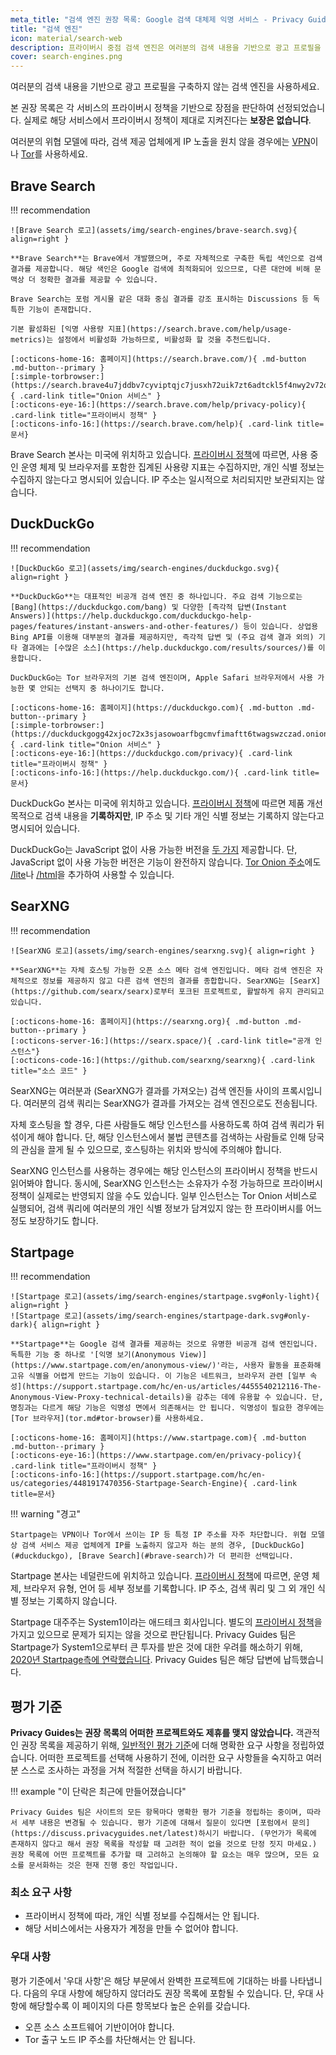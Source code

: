 ```yaml
---
meta_title: "검색 엔진 권장 목록: Google 검색 대체제 익명 서비스 - Privacy Guides"
title: "검색 엔진"
icon: material/search-web
description: 프라이버시 중점 검색 엔진은 여러분의 검색 내용을 기반으로 광고 프로필을 구축하지 않습니다.
cover: search-engines.png
---
```


여러분의 검색 내용을 기반으로 광고 프로필을 구축하지 않는 검색 엔진을 사용하세요.

본 권장 목록은 각 서비스의 프라이버시 정책을 기반으로 장점을 판단하여 선정되었습니다. 실제로 해당 서비스에서 프라이버시 정책이 제대로 지켜진다는 **보장은 없습니다**.

여러분의 위협 모델에 따라, 검색 제공 업체에게 IP 노출을 원치 않을 경우에는 [VPN](vpn.md)이나 [Tor](https://www.torproject.org/)를 사용하세요.

## Brave Search

!!! recommendation

    ![Brave Search 로고](assets/img/search-engines/brave-search.svg){ align=right }
    
    **Brave Search**는 Brave에서 개발했으며, 주로 자체적으로 구축한 독립 색인으로 검색 결과를 제공합니다. 해당 색인은 Google 검색에 최적화되어 있으므로, 다른 대안에 비해 문맥상 더 정확한 결과를 제공할 수 있습니다.
    
    Brave Search는 포럼 게시물 같은 대화 중심 결과를 강조 표시하는 Discussions 등 독특한 기능이 존재합니다.
    
    기본 활성화된 [익명 사용량 지표](https://search.brave.com/help/usage-metrics)는 설정에서 비활성화 가능하므로, 비활성화 할 것을 추천드립니다.
    
    [:octicons-home-16: 홈페이지](https://search.brave.com/){ .md-button .md-button--primary }
    [:simple-torbrowser:](https://search.brave4u7jddbv7cyviptqjc7jusxh72uik7zt6adtckl5f4nwy2v72qd.onion){ .card-link title="Onion 서비스" }
    [:octicons-eye-16:](https://search.brave.com/help/privacy-policy){ .card-link title="프라이버시 정책" }
    [:octicons-info-16:](https://search.brave.com/help){ .card-link title=문서}

Brave Search 본사는 미국에 위치하고 있습니다. [프라이버시 정책](https://search.brave.com/help/privacy-policy)에 따르면, 사용 중인 운영 체제 및 브라우저를 포함한 집계된 사용량 지표는 수집하지만, 개인 식별 정보는 수집하지 않는다고 명시되어 있습니다. IP 주소는 일시적으로 처리되지만 보관되지는 않습니다.

## DuckDuckGo

!!! recommendation

    ![DuckDuckGo 로고](assets/img/search-engines/duckduckgo.svg){ align=right }
    
    **DuckDuckGo**는 대표적인 비공개 검색 엔진 중 하나입니다. 주요 검색 기능으로는 [Bang](https://duckduckgo.com/bang) 및 다양한 [즉각적 답변(Instant Answers)](https://help.duckduckgo.com/duckduckgo-help-pages/features/instant-answers-and-other-features/) 등이 있습니다. 상업용 Bing API를 이용해 대부분의 결과를 제공하지만, 즉각적 답변 및 (주요 검색 결과 외의) 기타 결과에는 [수많은 소스](https://help.duckduckgo.com/results/sources/)를 이용합니다.
    
    DuckDuckGo는 Tor 브라우저의 기본 검색 엔진이며, Apple Safari 브라우저에서 사용 가능한 몇 안되는 선택지 중 하나이기도 합니다.
    
    [:octicons-home-16: 홈페이지](https://duckduckgo.com){ .md-button .md-button--primary }
    [:simple-torbrowser:](https://duckduckgogg42xjoc72x3sjasowoarfbgcmvfimaftt6twagswzczad.onion){ .card-link title="Onion 서비스" }
    [:octicons-eye-16:](https://duckduckgo.com/privacy){ .card-link title="프라이버시 정책" }
    [:octicons-info-16:](https://help.duckduckgo.com/){ .card-link title=문서}

DuckDuckGo 본사는 미국에 위치하고 있습니다. [프라이버시 정책](https://duckduckgo.com/privacy)에 따르면 제품 개선 목적으로 검색 내용을 **기록하지만**, IP 주소 및 기타 개인 식별 정보는 기록하지 않는다고 명시되어 있습니다.

DuckDuckGo는 JavaScript 없이 사용 가능한 버전을 [두 가지](https://help.duckduckgo.com/features/non-javascript/) 제공합니다. 단, JavaScript 없이 사용 가능한 버전은 기능이 완전하지 않습니다. [Tor Onion 주소](https://duckduckgogg42xjoc72x3sjasowoarfbgcmvfimaftt6twagswzczad.onion/)에도 [/lite](https://duckduckgogg42xjoc72x3sjasowoarfbgcmvfimaftt6twagswzczad.onion/lite)나 [/html](https://duckduckgogg42xjoc72x3sjasowoarfbgcmvfimaftt6twagswzczad.onion/html)을 추가하여 사용할 수 있습니다.

## SearXNG

!!! recommendation

    ![SearXNG 로고](assets/img/search-engines/searxng.svg){ align=right }
    
    **SearXNG**는 자체 호스팅 가능한 오픈 소스 메타 검색 엔진입니다. 메타 검색 엔진은 자체적으로 정보를 제공하지 않고 다른 검색 엔진의 결과를 종합합니다. SearXNG는 [SearX](https://github.com/searx/searx)로부터 포크된 프로젝트로, 활발하게 유지 관리되고 있습니다.
    
    [:octicons-home-16: 홈페이지](https://searxng.org){ .md-button .md-button--primary }
    [:octicons-server-16:](https://searx.space/){ .card-link title="공개 인스턴스"}
    [:octicons-code-16:](https://github.com/searxng/searxng){ .card-link title="소스 코드" }

SearXNG는 여러분과 (SearXNG가 결과를 가져오는) 검색 엔진들 사이의 프록시입니다. 여러분의 검색 쿼리는 SearXNG가 결과를 가져오는 검색 엔진으로도 전송됩니다.

자체 호스팅을 할 경우, 다른 사람들도 해당 인스턴스를 사용하도록 하여 검색 쿼리가 뒤섞이게 해야 합니다. 단, 해당 인스턴스에서 불법 콘텐츠를 검색하는 사람들로 인해 당국의 관심을 끌게 될 수 있으므로, 호스팅하는 위치와 방식에 주의해야 합니다.

SearXNG 인스턴스를 사용하는 경우에는 해당 인스턴스의 프라이버시 정책을 반드시 읽어봐야 합니다. 동시에, SearXNG 인스턴스는 소유자가 수정 가능하므로 프라이버시 정책이 실제로는 반영되지 않을 수도 있습니다. 일부 인스턴스는 Tor Onion 서비스로 실행되어, 검색 쿼리에 여러분의 개인 식별 정보가 담겨있지 않는 한 프라이버시를 어느 정도 보장하기도 합니다.

## Startpage

!!! recommendation

    ![Startpage 로고](assets/img/search-engines/startpage.svg#only-light){ align=right }
    ![Startpage 로고](assets/img/search-engines/startpage-dark.svg#only-dark){ align=right }
    
    **Startpage**는 Google 검색 결과를 제공하는 것으로 유명한 비공개 검색 엔진입니다.  독특한 기능 중 하나로 '[익명 보기(Anonymous View)](https://www.startpage.com/en/anonymous-view/)'라는, 사용자 활동을 표준화해 고유 식별을 어렵게 만드는 기능이 있습니다. 이 기능은 네트워크, 브라우저 관련 [일부 속성](https://support.startpage.com/hc/en-us/articles/4455540212116-The-Anonymous-View-Proxy-technical-details)을 감추는 데에 유용할 수 있습니다. 단, 명칭과는 다르게 해당 기능은 익명성 면에서 의존해서는 안 됩니다. 익명성이 필요한 경우에는 [Tor 브라우저](tor.md#tor-browser)를 사용하세요.
    
    [:octicons-home-16: 홈페이지](https://www.startpage.com){ .md-button .md-button--primary }
    [:octicons-eye-16:](https://www.startpage.com/en/privacy-policy){ .card-link title="프라이버시 정책" }
    [:octicons-info-16:](https://support.startpage.com/hc/en-us/categories/4481917470356-Startpage-Search-Engine){ .card-link title=문서}

!!! warning "경고"

    Startpage는 VPN이나 Tor에서 쓰이는 IP 등 특정 IP 주소를 자주 차단합니다. 위협 모델상 검색 서비스 제공 업체에게 IP를 노출하지 않고자 하는 분의 경우, [DuckDuckGo](#duckduckgo), [Brave Search](#brave-search)가 더 편리한 선택입니다.

Startpage 본사는 네덜란드에 위치하고 있습니다. [프라이버시 정책](https://www.startpage.com/en/privacy-policy/)에 따르면, 운영 체제, 브라우저 유형, 언어 등 세부 정보를 기록합니다. IP 주소, 검색 쿼리 및 그 외 개인 식별 정보는 기록하지 않습니다.

Startpage 대주주는 System1이라는 애드테크 회사입니다. 별도의 [프라이버시 정책](https://system1.com/terms/privacy-policy)을 가지고 있으므로 문제가 되지는 않을 것으로 판단됩니다. Privacy Guides 팀은 Startpage가 System1으로부터 큰 투자를 받은 것에 대한 우려를 해소하기 위해, [2020년 Startpage측에 연락했습니다](https://web.archive.org/web/20210118031008/https://blog.privacytools.io/relisting-startpage/). Privacy Guides 팀은 해당 답변에 납득했습니다.

## 평가 기준

**Privacy Guides는 권장 목록의 어떠한 프로젝트와도 제휴를 맺지 않았습니다.** 객관적인 권장 목록을 제공하기 위해, [일반적인 평가 기준](about/criteria.md)에 더해 명확한 요구 사항을 정립하였습니다. 어떠한 프로젝트를 선택해 사용하기 전에, 이러한 요구 사항들을 숙지하고 여러분 스스로 조사하는 과정을 거쳐 적절한 선택을 하시기 바랍니다.

!!! example "이 단락은 최근에 만들어졌습니다"

    Privacy Guides 팀은 사이트의 모든 항목마다 명확한 평가 기준을 정립하는 중이며, 따라서 세부 내용은 변경될 수 있습니다. 평가 기준에 대해서 질문이 있다면 [포럼에서 문의](https://discuss.privacyguides.net/latest)하시기 바랍니다. (무언가가 목록에 존재하지 않다고 해서 권장 목록을 작성할 때 고려한 적이 없을 것으로 단정 짓지 마세요.) 권장 목록에 어떤 프로젝트를 추가할 때 고려하고 논의해야 할 요소는 매우 많으며, 모든 요소를 문서화하는 것은 현재 진행 중인 작업입니다.

### 최소 요구 사항

- 프라이버시 정책에 따라, 개인 식별 정보를 수집해서는 안 됩니다.
- 해당 서비스에서는 사용자가 계정을 만들 수 없어야 합니다.

### 우대 사항

평가 기준에서 '우대 사항'은 해당 부문에서 완벽한 프로젝트에 기대하는 바를 나타냅니다. 다음의 우대 사항에 해당하지 않더라도 권장 목록에 포함될 수 있습니다. 단, 우대 사항에 해당할수록 이 페이지의 다른 항목보다 높은 순위를 갖습니다.

- 오픈 소스 소프트웨어 기반이어야 합니다.
- Tor 출구 노드 IP 주소를 차단해서는 안 됩니다.
